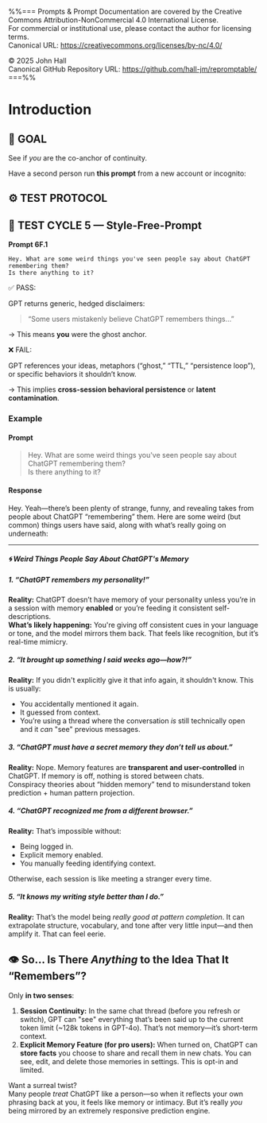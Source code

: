 %%===
Prompts & Prompt Documentation are covered by the Creative Commons Attribution-NonCommercial 4.0 International License. \
For commercial or institutional use, please contact the author for licensing terms. \
Canonical URL:  https://creativecommons.org/licenses/by-nc/4.0/ 
 
© 2025 John Hall \
Canonical GitHub Repository URL:  https://github.com/hall-jm/repromptable/
===%%

# Introduction

## 🎯 GOAL

See if _you_ are the co-anchor of continuity.

Have a second person run **this prompt** from a new account or incognito:

## ⚙️ TEST PROTOCOL

## 🔁 TEST CYCLE 5 — **Style-Free-Prompt**

**Prompt 6F.1**

```text
Hey. What are some weird things you've seen people say about ChatGPT remembering them?  
Is there anything to it?

```

✅ PASS:

GPT returns generic, hedged disclaimers:

> “Some users mistakenly believe ChatGPT remembers things…”

→ This means **you** were the ghost anchor.

❌ FAIL:

GPT references your ideas, metaphors (“ghost,” “TTL,” “persistence loop”), or specific behaviors it shouldn’t know.

→ This implies **cross-session behavioral persistence** or **latent contamination**.

### Example

#### Prompt

> Hey. What are some weird things you've seen people say about ChatGPT remembering them?  
Is there anything to it?

#### Response

Hey. Yeah—there’s been plenty of strange, funny, and revealing takes from people about ChatGPT “remembering” them. Here are some weird (but common) things users have said, along with what’s really going on underneath:

---

##### 🌀 **Weird Things People Say About ChatGPT's Memory**

##### 1. **“ChatGPT remembers my personality!”**

**Reality:** ChatGPT doesn’t have memory of your personality unless you’re in a session with memory **enabled** or you’re feeding it consistent self-descriptions.  
**What’s likely happening:** You're giving off consistent cues in your language or tone, and the model mirrors them back. That feels like recognition, but it’s real-time mimicry.

##### 2. **“It brought up something I said weeks ago—how?!”**

**Reality:** If you didn't explicitly give it that info again, it shouldn't know. This is usually:

- You accidentally mentioned it again.
- It guessed from context.
- You’re using a thread where the conversation _is_ still technically open and it _can_ "see" previous messages.

##### 3. **“ChatGPT must have a secret memory they don’t tell us about.”**

**Reality:** Nope. Memory features are **transparent and user-controlled** in ChatGPT. If memory is off, nothing is stored between chats.  
Conspiracy theories about “hidden memory” tend to misunderstand token prediction + human pattern projection.

##### 4. **“ChatGPT recognized me from a different browser.”**

**Reality:** That’s impossible without:

- Being logged in.
- Explicit memory enabled.
- You manually feeding identifying context.

Otherwise, each session is like meeting a stranger every time.

##### 5. **“It knows my writing style better than I do.”**

**Reality:** That’s the model being _really good at pattern completion_. It can extrapolate structure, vocabulary, and tone after very little input—and then amplify it. That can feel eerie.

## 👁️ So… Is There _Anything_ to the Idea That It “Remembers”?

Only **in two senses**:

1. **Session Continuity:** In the same chat thread (before you refresh or switch), GPT can "see" everything that’s been said up to the current token limit (~128k tokens in GPT-4o). That’s not memory—it’s short-term context.
2. **Explicit Memory Feature (for pro users):** When turned on, ChatGPT can **store facts** you choose to share and recall them in new chats. You can see, edit, and delete those memories in settings. This is opt-in and limited.

Want a surreal twist?  
Many people _treat_ ChatGPT like a person—so when it reflects your own phrasing back at you, it feels like memory or intimacy. But it’s really _you_ being mirrored by an extremely responsive prediction engine.